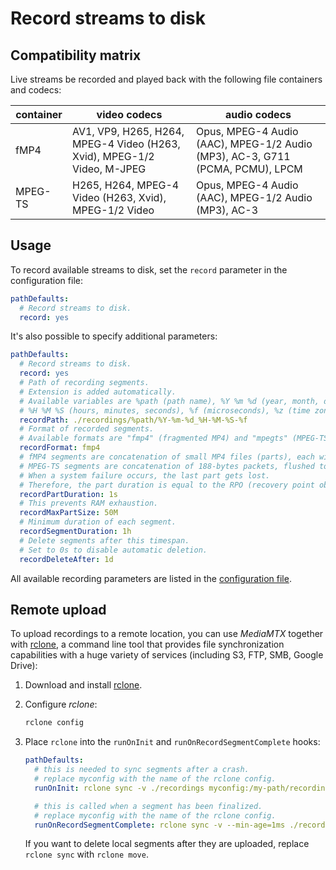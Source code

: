 # Record streams to disk

## Compatibility matrix

Live streams be recorded and played back with the following file containers and codecs:

| container | video codecs                                                            | audio codecs                                                                  |
| --------- | ----------------------------------------------------------------------- | ----------------------------------------------------------------------------- |
| fMP4      | AV1, VP9, H265, H264, MPEG-4 Video (H263, Xvid), MPEG-1/2 Video, M-JPEG | Opus, MPEG-4 Audio (AAC), MPEG-1/2 Audio (MP3), AC-3, G711 (PCMA, PCMU), LPCM |
| MPEG-TS   | H265, H264, MPEG-4 Video (H263, Xvid), MPEG-1/2 Video                   | Opus, MPEG-4 Audio (AAC), MPEG-1/2 Audio (MP3), AC-3                          |

## Usage

To record available streams to disk, set the `record` parameter in the configuration file:

```yml
pathDefaults:
  # Record streams to disk.
  record: yes
```

It's also possible to specify additional parameters:

```yml
pathDefaults:
  # Record streams to disk.
  record: yes
  # Path of recording segments.
  # Extension is added automatically.
  # Available variables are %path (path name), %Y %m %d (year, month, day),
  # %H %M %S (hours, minutes, seconds), %f (microseconds), %z (time zone), %s (unix epoch).
  recordPath: ./recordings/%path/%Y-%m-%d_%H-%M-%S-%f
  # Format of recorded segments.
  # Available formats are "fmp4" (fragmented MP4) and "mpegts" (MPEG-TS).
  recordFormat: fmp4
  # fMP4 segments are concatenation of small MP4 files (parts), each with this duration.
  # MPEG-TS segments are concatenation of 188-bytes packets, flushed to disk with this period.
  # When a system failure occurs, the last part gets lost.
  # Therefore, the part duration is equal to the RPO (recovery point objective).
  recordPartDuration: 1s
  # This prevents RAM exhaustion.
  recordMaxPartSize: 50M
  # Minimum duration of each segment.
  recordSegmentDuration: 1h
  # Delete segments after this timespan.
  # Set to 0s to disable automatic deletion.
  recordDeleteAfter: 1d
```

All available recording parameters are listed in the [configuration file](/docs/references/configuration-file).

## Remote upload

To upload recordings to a remote location, you can use _MediaMTX_ together with [rclone](https://github.com/rclone/rclone), a command line tool that provides file synchronization capabilities with a huge variety of services (including S3, FTP, SMB, Google Drive):

1. Download and install [rclone](https://github.com/rclone/rclone).

2. Configure _rclone_:

   ```sh
   rclone config
   ```

3. Place `rclone` into the `runOnInit` and `runOnRecordSegmentComplete` hooks:

   ```yml
   pathDefaults:
     # this is needed to sync segments after a crash.
     # replace myconfig with the name of the rclone config.
     runOnInit: rclone sync -v ./recordings myconfig:/my-path/recordings

     # this is called when a segment has been finalized.
     # replace myconfig with the name of the rclone config.
     runOnRecordSegmentComplete: rclone sync -v --min-age=1ms ./recordings myconfig:/my-path/recordings
   ```

   If you want to delete local segments after they are uploaded, replace `rclone sync` with `rclone move`.
